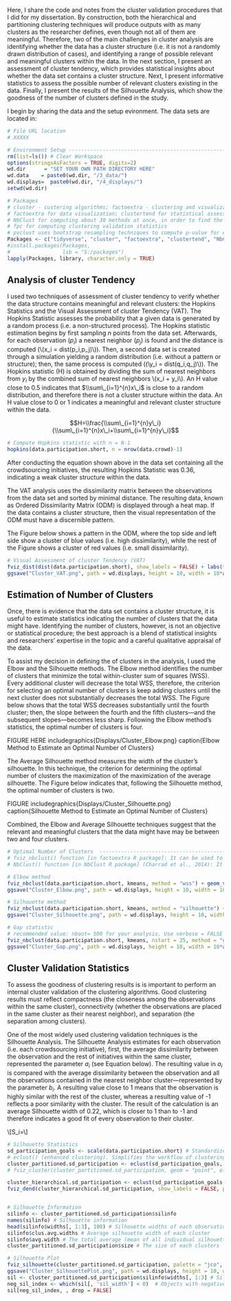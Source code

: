 <script type="text/javascript" src="https://cdnjs.cloudflare.com/ajax/libs/mathjax/2.7.0/MathJax.js?config=TeX-AMS_CHTML"></script>
<script type="text/x-mathjax-config">
MathJax.Hub.Config({
tex2jax: {
inlineMath: [['$','$'], ['\\(','\\)']],
processEscapes: true},
jax: ["input/TeX","input/MathML","input/AsciiMath","output/CommonHTML"],
extensions: ["tex2jax.js","mml2jax.js","asciimath2jax.js","MathMenu.js","MathZoom.js","AssistiveMML.js", "[Contrib]/a11y/accessibility-menu.js"],
TeX: {
extensions: ["AMSmath.js","AMSsymbols.js","noErrors.js","noUndefined.js"],
equationNumbers: {
autoNumber: "AMS"
}
}
});
</script>

Here, I share the code and notes from the cluster validation procedures
that I did for my dissertation. By construction, both the hierarchical
and partitioning clustering techniques will produce outputs with as many
clusters as the researcher defines, even though not all of them are
meaningful. Therefore, two of the main challenges in cluster analysis
are identifying whether the data has a cluster structure (i.e. it is not
a randomly drawn distribution of cases), and identifying a range of
possible relevant and meaningful clusters within the data. In the next
section, I present an assessment of cluster tendency, which provides
statistical insights about whether the data set contains a cluster
structure. Next, I present informative statistics to assess the possible
number of relevant clusters existing in the data. Finally, I present the
results of the Silhouette Analysis, which show the goodness of the
number of clusters defined in the study.

I begin by sharing the data and the setup evironment. The data sets are
located in:

``` r
# File URL location
# XXXXX

# Environment Setup ------------------------------------------------------------------
rm(list=ls()) # Clear Workspace
options(stringsAsFactors = TRUE, digits=2)
wd.dir      = "SET YOUR OWN PATH DIRECTORY HERE"
wd.data    = paste0(wd.dir, "/3_data/")
wd.displays=  paste0(wd.dir, "/4_displays/")
setwd(wd.dir)

# Packages
# cluster - custering algorithms; factoextra - clustering and visualization; ggdendro - plotting dendograms
# factoextra for data visualization; clustertend for statistical assessment clustering tendency.
# NbClust for computing about 30 methods at once, in order to find the optimal number of clusters.
# fpc for computing clustering validation statistics
# pvclust uses bootstrap resampling techniques to compute p-value for each hierarchical clusters
Packages <- c("tidyverse", "cluster", "factoextra", "clustertend", "NbClust", "fpc", "pvclust", "ggpubr", "readxl", "ggdendro", "xtable")
#install.packages(Packages,
#                 lib = "S:/packages")
lapply(Packages, library, character.only = TRUE)
```

Analysis of cluster Tendency
----------------------------

I used two techniques of assessment of cluster tendency to verify
whether the data structure contains meaningful and relevant clusters:
the Hopkins Statistics and the Visual Assessment of cluster Tendency
(VAT). The Hopkins Statistic assesses the probability that a given data
is generated by a random process (i.e. a non-structured process). The
Hopkins statistic estimation begins by first sampling *n* points from
the data set. Afterwards, for each observation (*p*<sub>*i*</sub>) a
nearest neighbor (*p*<sub>*j*</sub>) is found and the distance is
computed (\\(x\_i = dist(p\_i,p\_j)\\)). Then, a second data set is
created through a simulation yielding a random distribution
(i.e. without a pattern or structure); then, the same process is
computed ((\\y\_i = dist(q\_i,q\_j)\\)). The Hopkins statistic (H) is
obtained by dividing the sum of nearest neighbors from *y*<sub>*i*</sub>
by the combined sum of nearest neighbors \\(x\_i + y\_i\\). An H value
close to 0.5 indicates that $\\sum\_{i=1}^{n}x\_i$ is close to a random
distribution, and therefore there is not a cluster structure within the
data. An H value close to 0 or 1 indicates a meaningful and relevant
cluster structure within the data.

$$H=\\frac{\\sum\_{i=1}^{n}y\_i}{\\sum\_{i=1}^{n}x\_i+\\sum\_{i=1}^{n}y\_i}$$

``` r
# Compute Hopkins statistic with n = N-1
hopkins(data.participation.short, n = nrow(data.crowd)-1)
```

After conducting the equation shown above in the data set containing all
the crowdsourcing initiatives, the resulting Hopkins Statistic was 0.36,
indicating a weak cluster structure within the data.

The VAT analysis uses the dissimilarity matrix between the observations
from the data set and sorted by minimal distance. The resulting data,
known as Ordered Dissimilarity Matrix (ODM) is displayed through a heat
map. If the data contains a cluster structure, then the visual
representation of the ODM must have a discernible pattern.

The Figure below shows a pattern in the ODM, where the top side and left
side show a cluster of blue values (i.e. high dissimilarity), while the
rest of the Figure shows a cluster of red values (i.e. small
dissimilarity).

``` r
# Visual Assessment of cluster Tendency (VAT)
fviz_dist(dist(data.participation.short), show_labels = FALSE) + labs(title = "Crowdsourcing Initiatives Dataset")
ggsave("Cluster_VAT.png", path = wd.displays, height = 10, width = 10*aspect_ratio, units = "cm")
```

Estimation of Number of Clusters
--------------------------------

Once, there is evidence that the data set contains a cluster structure,
it is useful to estimate statistics indicating the number of clusters
that the data might have. Identifying the number of clusters, however,
is not an objective or statistical procedure; the best approach is a
blend of statistical insights and researchers’ expertise in the topic
and a careful qualitative appraisal of the data.

To assist my decision in defining the of clusters in the analysis, I
used the Elbow and the Silhouette methods. The Elbow method identifies
the number of clusters that minimize the total within-cluster sum of
squares (WSS). Every additional cluster will decrease the total WSS,
therefore, the criterion for selecting an optimal number of clusters is
keep adding clusters until the next cluster does not substantially
decreases the total WSS. The Figure below shows that the total WSS
decreases substantially until the fourth cluster; then, the slope
between the fourth and the fifth clusters—and the subsequent
slopes—becomes less sharp. Following the Elbow method’s statistics, the
optimal number of clusters is four.

FIGURE HERE includegraphics{Displays/Cluster\_Elbow.png} caption{Elbow
Method to Estimate an Optimal Number of Clusters}

The Average Silhouette method measures the width of the cluster’s
silhouette. In this technique, the criterion for determining the optimal
number of clusters the maximization of the maximization of the average
silhouette. The Figure below indicates that, following the Silhouette
method, the optimal number of clusters is two.

FIGURE includegraphics{Displays/Cluster\_Silhouette.png}
caption{Silhouette Method to Estimate an Optimal Number of Clusters}

Combined, the Elbow and Average Silhouette techniques suggest that the
relevant and meaningful clusters that the data might have may be between
two and four clusters.

``` r
# Optimal Number of Clusters  ------------------------------------------
# fviz_nbclust() function [in factoextra R package]: It can be used to compute the three different methods [elbow, silhouette and gap statistic] for any partitioning clustering methods [K-means, K-medoids (PAM), CLARA, HCUT].
# NbClust() function [in NbClust R package] (Charrad et al., 2014): It provides 30 indices for determining the relevant number of clusters

# Elbow method
fviz_nbclust(data.participation.short, kmeans, method = "wss") + geom_vline(xintercept = 4, linetype = 2) + labs(subtitle = "Elbow method")
ggsave("Cluster_Elbow.png", path = wd.displays, height = 10, width = 10*aspect_ratio, units = "cm")

# Silhouette method
fviz_nbclust(data.participation.short, kmeans, method = "silhouette") + labs(subtitle = "Silhouette method")
ggsave("Cluster_Silhouette.png", path = wd.displays, height = 10, width = 10*aspect_ratio, units = "cm")

# Gap statistic
# recommended value: nboot= 500 for your analysis. Use verbose = FALSE to hide computing progression.
fviz_nbclust(data.participation.short, kmeans, nstart = 25, method = "gap_stat", nboot = 500) + labs(subtitle = "Gap statistic method")
ggsave("Cluster_Gap.png", path = wd.displays, height = 10, width = 10*aspect_ratio, units = "cm")
```

Cluster Validation Statistics
-----------------------------

To assess the goodness of clustering results is is important to perform
an internal cluster validation of the clustering algorithms. Good
clustering results must reflect compactness (the closeness among the
observations within the same cluster), connectivity (whether the
observations are placed in the same cluster as their nearest neighbor),
and separation (the separation among clusters).

One of the most widely used clustering validation techniques is the
Silhouette Analysis. The Silhouette Analysis estimates for each
observation (i.e. each crowdsourcing initiative), first, the average
dissimilarity between the observation and the rest of initiatives within
the same cluster, represented the parameter *a*<sub>*i*</sub> (see
Equation below). The resulting value in *a*<sub>*i*</sub> is compared
with the average dissimilarity between the observation and all the
observations contained in the nearest neighbor cluster—represented by
the parameter *b*<sub>*i*</sub>. A resulting value close to 1 means that
the observation is highly similar with the rest of the cluster, whereas
a resulting value of -1 reflects a poor similarity with the cluster. The
result of the calculation is an average Silhouette width of 0.22, which
is closer to 1 than to -1 and therefore indicates a good fit of every
observation to their cluster.

\\\[S\_i=\\\]

``` r
# Silhouette Statistics
sd_participation_goals <- scale(data.participation.short) # Standardize
# eclust() (enhanced clustering). Simplifies the workflow of clustering analysis
cluster_partitioned.sd_participation <- eclust(sd_participation_goals, "kmeans", k = 6, nstart = 25, graph = FALSE) # K-means clustering
# fviz_cluster(cluster_partitioned.sd_participation, geom = "point", ellipse.type = "norm", palette = "jco", ggtheme = theme_minimal()) # Visualize k-means clusters

cluster_hierarchical.sd_participation <- eclust(sd_participation_goals, "hclust", k = 6, hc_metric = "euclidean", hc_method = "ward.D2", graph = FALSE) # Hierarchical clustering
fviz_dend(cluster_hierarchical.sd_participation, show_labels = FALSE, palette = "jco", as.ggplot = TRUE) # Visualize dendrograms


# Silhouette Information
silinfo <- cluster_partitioned.sd_participation$silinfo
names(silinfo) # Silhouette information
head(silinfo$widths[, 1:3], 100) # Silhouette widths of each observation (first 100 obs)
silinfo$clus.avg.widths # Average silhouette width of each cluster
silinfo$avg.width # The total average (mean of all individual silhouette widths)
cluster_partitioned.sd_participation$size # The size of each clusters

# Silhouette Plot
fviz_silhouette(cluster_partitioned.sd_participation, palette = "jco", ggtheme = theme_classic()) # Silhouette Plot
ggsave("Cluster_SilhouettePlot.png", path = wd.displays, height = 10, width = 10*aspect_ratio, units = "cm")
sil <- cluster_partitioned.sd_participation$silinfo$widths[, 1:3] # Silhouette width of observation
neg_sil_index <- which(sil[, 'sil_width'] < 0)  # Objects with negative silhouette
sil[neg_sil_index, , drop = FALSE]
```
